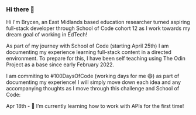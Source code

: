 ### Hi there 👋

<!--
**brycenbb/brycenbb** is a ✨ _special_ ✨ repository because its `README.md` (this file) appears on your GitHub profile.

Here are some ideas to get you started:

- 🔭 I’m currently working on ...
- 🌱 I’m currently learning ...
- 👯 I’m looking to collaborate on ...
- 🤔 I’m looking for help with ...
- 💬 Ask me about ...
- 📫 How to reach me: ...
- 😄 Pronouns: ...
- ⚡ Fun fact: ...
-->

Hi I'm Brycen, an East Midlands based education researcher turned aspiring full-stack developer through School of Code cohort 12 
as I work towards my dream goal of working in EdTech!

As part of my journey with School of Code (starting April 25th) I am documenting my experience learning full-stack content in a directed environment.
To prepare for this, I have been self teaching using The Odin Project as a base since early February 2022. 

I am commiting to #100DaysOfCode (working days for me 😄) as part of documenting my experience! I will simply move down each idea and any accompanying
thoughts as I move through this challenge and School of Code:

  Apr 18th - 🌱 I’m currently learning how to work with APIs for the first time!

